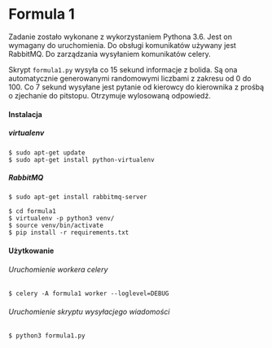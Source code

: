 # Formula 1

Zadanie zostało wykonane z wykorzystaniem Pythona 3.6. Jest on wymagany do uruchomienia.
Do obsługi komunikatów używany jest RabbitMQ. Do zarządzania wysyłaniem komunikatów celery.

Skrypt `formula1.py` wysyła co 15 sekund informacje z bolida. Są ona automatycznie generowanymi 
randomowymi liczbami z zakresu od 0 do 100. 
Co 7 sekund wysyłane jest pytanie od kierowcy do kierownika z prośbą o zjechanie do pitstopu.
Otrzymuje wylosowaną odpowiedź.
 

#### Instalacja 

##### virtualenv

```
$ sudo apt-get update
$ sudo apt-get install python-virtualenv
```
##### RabbitMQ

```
$ sudo apt-get install rabbitmq-server
```


```
$ cd formula1
$ virtualenv -p python3 venv/
$ source venv/bin/activate
$ pip install -r requirements.txt
```

#### Użytkowanie

###### Uruchomienie workera celery

```buildoutcfg
$ celery -A formula1 worker --loglevel=DEBUG
```

###### Uruchomienie skryptu wysyłacjego wiadomości

```buildoutcfg
$ python3 formula1.py
```

 

